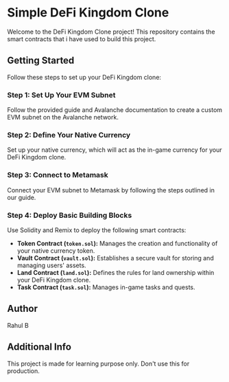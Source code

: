 # Simple DeFi Kingdom Clone

Welcome to the DeFi Kingdom Clone project! This repository contains the smart contracts that i have used to build this project.

## Getting Started

Follow these steps to set up your DeFi Kingdom clone:

### Step 1: Set Up Your EVM Subnet

Follow the provided guide and Avalanche documentation to create a custom EVM subnet on the Avalanche network.

### Step 2: Define Your Native Currency

Set up your native currency, which will act as the in-game currency for your DeFi Kingdom clone.

### Step 3: Connect to Metamask

Connect your EVM subnet to Metamask by following the steps outlined in our guide.

### Step 4: Deploy Basic Building Blocks

Use Solidity and Remix to deploy the following smart contracts:

- **Token Contract (`token.sol`):** Manages the creation and functionality of your native currency token.
- **Vault Contract (`vault.sol`):** Establishes a secure vault for storing and managing users' assets.
- **Land Contract (`land.sol`):** Defines the rules for land ownership within your DeFi Kingdom clone.
- **Task Contract (`task.sol`):** Manages in-game tasks and quests.


## Author

Rahul B

## Additional Info

This project is made for learning purpose only. Don't use this for production.
